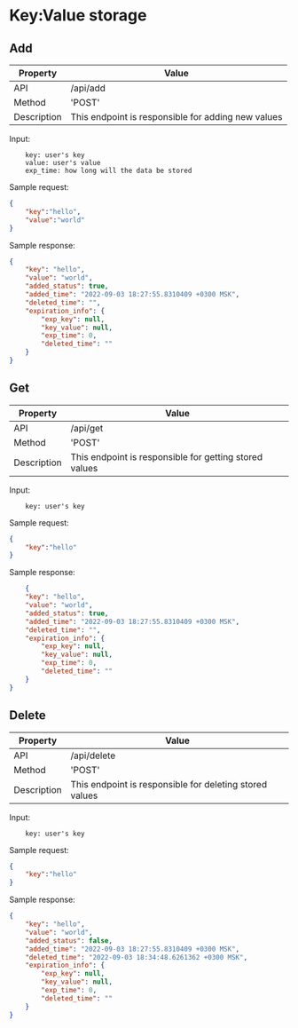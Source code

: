 # Key:Value storage

## Add

| Property      | Value         |
| ------------- | ------------- |
| API           | /api/add      |
| Method        | 'POST'        |
| Description   | This endpoint is responsible for adding new values |

Input:
```
    key: user's key
    value: user's value 
    exp_time: how long will the data be stored
```
Sample request:
```json
{
    "key":"hello",
    "value":"world"
}
```

Sample response: 
```json
{
    "key": "hello",
    "value": "world",
    "added_status": true,
    "added_time": "2022-09-03 18:27:55.8310409 +0300 MSK",
    "deleted_time": "",
    "expiration_info": {
        "exp_key": null,
        "key_value": null,
        "exp_time": 0,
        "deleted_time": ""
    }
}
```

## Get 
| Property      | Value         |
| ------------- | ------------- |
| API           | /api/get      |
| Method        | 'POST'        |
| Description   | This endpoint is responsible for getting stored values |

Input:
```
    key: user's key
```

Sample request:
```json
{
    "key":"hello"
}
```

Sample response:

```json
    {
    "key": "hello",
    "value": "world",
    "added_status": true,
    "added_time": "2022-09-03 18:27:55.8310409 +0300 MSK",
    "deleted_time": "",
    "expiration_info": {
        "exp_key": null,
        "key_value": null,
        "exp_time": 0,
        "deleted_time": ""
    }
}
```

## Delete

| Property      | Value         |
| ------------- | ------------- |
| API           | /api/delete   |
| Method        | 'POST'        |
| Description   | This endpoint is responsible for deleting stored values |


Input:
```
    key: user's key
```

Sample request:

```json
{
    "key":"hello"
}
```

Sample response:

```json
{
    "key": "hello",
    "value": "world",
    "added_status": false,
    "added_time": "2022-09-03 18:27:55.8310409 +0300 MSK",
    "deleted_time": "2022-09-03 18:34:48.6261362 +0300 MSK",
    "expiration_info": {
        "exp_key": null,
        "key_value": null,
        "exp_time": 0,
        "deleted_time": ""
    }
}
```